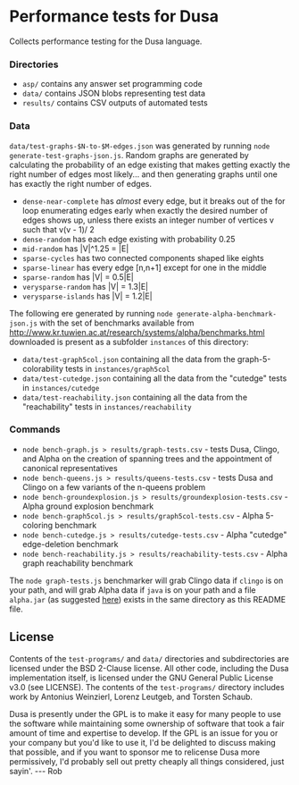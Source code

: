 # Performance tests for Dusa

Collects performance testing for the Dusa language.

### Directories

- `asp/` contains any answer set programming code
- `data/` contains JSON blobs representing test data
- `results/` contains CSV outputs of automated tests

### Data

`data/test-graphs-$N-to-$M-edges.json` was generated by running `node generate-test-graphs-json.js`. Random graphs are generated by calculating the probability of an edge existing that makes getting exactly the right number of edges most likely... and then generating graphs until one has exactly the right number of edges.

- `dense-near-complete` has _almost_ every edge, but it breaks out of the for loop enumerating edges early when exactly the desired number of edges shows up, unless there exists an integer number of vertices v such that v(v - 1)/ 2
- `dense-random` has each edge existing with probability 0.25
- `mid-random` has |V|^1.25 = |E|
- `sparse-cycles` has two connected components shaped like eights
- `sparse-linear` has every edge [n,n+1] except for one in the middle
- `sparse-random` has |V| = 0.5|E|
- `verysparse-random` has |V| = 1.3|E|
- `verysparse-islands` has |V| = 1.2|E|

The following ere generated by running `node generate-alpha-benchmark-json.js` with the set of benchmarks available from http://www.kr.tuwien.ac.at/research/systems/alpha/benchmarks.html downloaded is present as a subfolder `instances` of this directory:

- `data/test-graph5col.json` containing all the data from the graph-5-colorability tests in `instances/graph5col`
- `data/test-cutedge.json` containing all the data from the "cutedge" tests in `instances/cutedge`
- `data/test-reachability.json` containing all the data from the "reachability" tests in `instances/reachability`

### Commands

- `node bench-graph.js > results/graph-tests.csv` - tests Dusa, Clingo, and Alpha on the creation of spanning trees and the appointment of canonical representatives
- `node bench-queens.js > results/queens-tests.csv` - tests Dusa and Clingo on a few variants of the n-queens problem
- `node bench-groundexplosion.js > results/groundexplosion-tests.csv` - Alpha ground explosion benchmark
- `node bench-graph5col.js > results/graph5col-tests.csv` - Alpha 5-coloring benchmark
- `node bench-cutedge.js > results/cutedge-tests.csv` - Alpha "cutedge" edge-deletion benchmark
- `node bench-reachability.js > results/reachability-tests.csv` - Alpha graph reachability benchmark

The `node graph-tests.js` benchmarker will grab Clingo data if `clingo` is on your path, and will grab Alpha data if `java` is on your path and a file `alpha.jar` (as suggested [here](https://github.com/alpha-asp/Alpha?tab=readme-ov-file#getting-started)) exists in the same directory as this README file.

## License

Contents of the `test-programs/` and `data/` directories and subdirectories are licensed under the BSD 2-Clause license. All other code, including the Dusa implementation itself, is licensed under the GNU General Public License v3.0 (see LICENSE). The contents of the `test-programs/` directory includes work by Antonius Weinzierl, Lorenz Leutgeb, and Torsten Schaub.

Dusa is presently under the GPL is to make it easy for many people to use
the software while maintaining some ownership of software that took a
fair amount of time and expertise to develop. If the GPL is an issue for you
or your company but you'd like to use it, I'd be delighted to discuss
making that possible, and if you want to sponsor me to relicense Dusa
more permissively, I'd probably sell out pretty cheaply all things
considered, just sayin'. --- Rob
